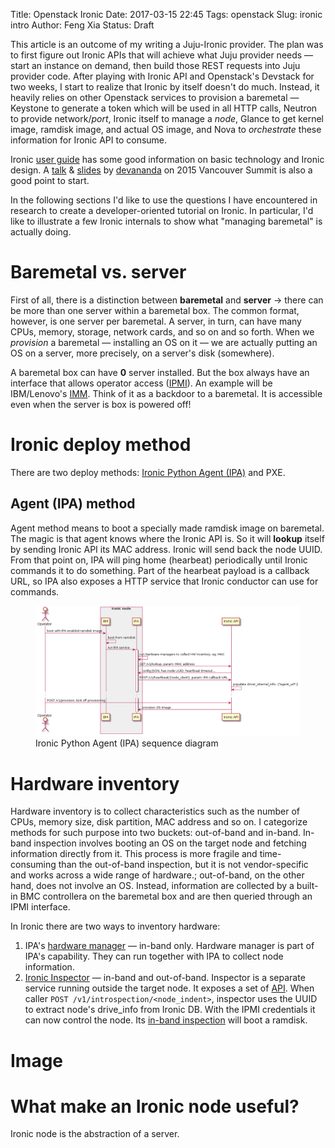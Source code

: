 Title: Openstack Ironic
Date: 2017-03-15 22:45
Tags: openstack
Slug: ironic intro
Author: Feng Xia
Status: Draft

This article is an outcome of my writing a Juju-Ironic provider. The
plan was to first figure out Ironic APIs that will achieve what Juju
provider needs &mdash; start an instance on demand, then build those
REST requests into Juju provider code. After playing with Ironic API
and Openstack's Devstack for two weeks, I start to realize that Ironic
by itself doesn't do much. Instead, it heavily relies on other
Openstack services to provision a baremetal &mdash; Keystone to
generate a token which will be used in all HTTP calls, Neutron to
provide network/_port_, Ironic itself to manage a _node_, Glance to
get kernel image, ramdisk image, and actual OS image, and Nova to
_orchestrate_ these information for Ironic API to consume. 


Ironic [user guide][1] has some good information on basic technology
and Ironic design. A [talk][3] & [slides][5] by [devananda][4] on 2015
Vancouver Summit is also a good point to start.


[1]: https://docs.openstack.org/developer/ironic/deploy/user-guide.html
[3]: https://www.openstack.org/videos/vancouver-2015/isn-and-039t-it-ironic-the-bare-metal-cloud
[4]: https://github.com/devananda
[5]: https://github.com/devananda/talks/blob/master/isnt-it-ironic.html

In the following sections I'd like to use the questions I have
encountered in research to create a developer-oriented tutorial on
Ironic. In particular, I'd like to illustrate a few Ironic internals
to show what "managing baremetal" is actually doing.

# Baremetal vs. server

First of all, there is a distinction between **baremetal** and
**server** &rarr; there can be more than one server within a
baremetal box. The common format, however, is one server per
baremetal. A server, in turn, can have many CPUs, memory, storage,
network cards, and so on and so forth. When we _provision_ a baremetal
&mdash; installing an OS on it &mdash; we are actually putting an OS
on a server, more precisely, on a server's disk (somewhere).

A baremetal box can have __0__ server installed. But the box always have an
interface that allows operator access ([IPMI][6]). An example
will be IBM/Lenovo's [IMM][2]. Think of it as a backdoor to a
baremetal. It is accessible even when the server is box is powered
off!

[2]: http://systemx.lenovofiles.com/help/index.jsp?topic=%2Fcom.lenovo.sysx.5462.doc%2Fc_using_imm.html
[6]: https://en.wikipedia.org/wiki/Intelligent_Platform_Management_Interface

# Ironic deploy method

There are two deploy methods: [Ironic Python Agent (IPA)][7] and PXE. 

[7]: https://docs.openstack.org/developer/ironic-python-agent/#how-it-works

## Agent (IPA) method

Agent method means to boot a specially made ramdisk image on
baremetal. The magic is that agent knows where the Ironic API is. So
it will __lookup__ itself by sending Ironic API its MAC
address. Ironic will send back the node UUID. From that point on, IPA
will ping home (hearbeat) periodically until Ironic commands it to do
something. Part of the hearbeat payload is a callback URL, so IPA also
exposes a HTTP service that Ironic conductor can use for commands.

<figure class="row">
    <img class="img-responsive center-block"
    src="/images/ironic_ipa_sequence.png" />
    <figcaption>Ironic Python Agent (IPA) sequence diagram</figcaption>
</figure>

# Hardware inventory

Hardware inventory is to collect characteristics such as the number of
CPUs, memory size, disk partition, MAC address and so on. I categorize
methods for such purpose into two buckets: out-of-band and
in-band. In-band inspection involves booting an OS on the target node
and fetching information directly from it. This process is more
fragile and time-consuming than the out-of-band inspection, but it is
not vendor-specific and works across a wide range of hardware.;
out-of-band, on the other hand, does not involve an OS. Instead,
information are collected by a built-in BMC controllera on the baremetal box
and are then queried through an IPMI interface.

In Ironic there are two ways to inventory hardware:

1. IPA's [hardware manager][9] &mdash; in-band only. Hardware manager is part of IPA's capability. They can run together
with IPA to collect node information. 
2. [Ironic Inspector][8] &mdash; in-band and out-of-band. Inspector is
a separate service running outside the target node. It exposes a
set of [API][10]. When caller `POST
/v1/introspection/<node_indent>`, inspector uses the UUID to
extract node's drive_info from Ironic DB. With the IPMI credentials it
can now control the node. Its [in-band inspection][11] will boot a
ramdisk.

[8]: https://docs.openstack.org/developer/ironic/deploy/inspection.html
[9]: https://docs.openstack.org/developer/ironic-python-agent/#hardware-managers
[10]: https://docs.openstack.org/developer/ironic-inspector/http-api.html#
[11]: https://docs.openstack.org/developer/ironic/deploy/inspection.html#in-band-inspection

# Image


# What make an Ironic node useful?

Ironic node is the abstraction of a server. 
